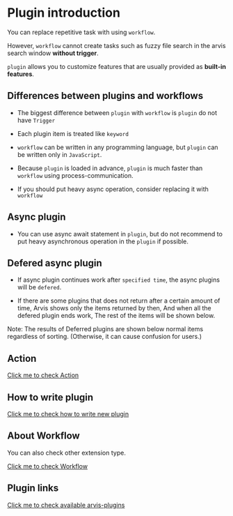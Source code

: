 # Plugin introduction

You can replace repetitive task with using `workflow`.

However, `workflow` cannot create tasks such as fuzzy file search in the arvis search window **without trigger**.

`plugin` allows you to customize features that are usually provided as **built-in features**.

## Differences between plugins and workflows

* The biggest difference between `plugin` with `workflow` is `plugin` do not have `Trigger`

* Each plugin item is treated like `keyword`

* `workflow` can be written in any programming language, but `plugin` can be written only in `JavaScript`.

* Because `plugin` is loaded in advance, `plugin` is much faster than `workflow` using process-communication.

* If you should put heavy async operation, consider replacing it with `workflow`

## Async plugin

* You can use async await statement in `plugin`, but do not recommend to put heavy asynchronous operation in the `plugin` if possible.

## Defered async plugin

* If async plugin continues work after `specified time`, the async plugins will be `defered`.

* If there are some plugins that does not return after a certain amount of time, Arvis shows only the items returned by then, And when all the defered plugin ends work, The rest of the items will be shown below.

Note: The results of Deferred plugins are shown below normal items regardless of sorting. (Otherwise, it can cause confusion for users.)

## Action

[Click me to check Action](./action-description.md)

## How to write plugin

[Click me to check how to write new plugin](./plugin-develop.md)

## About Workflow

You can also check other extension type.

[Click me to check Workflow](./workflow-intro.md)

## Plugin links

[Click me to check available arvis-plugins](./plugin-links.md)